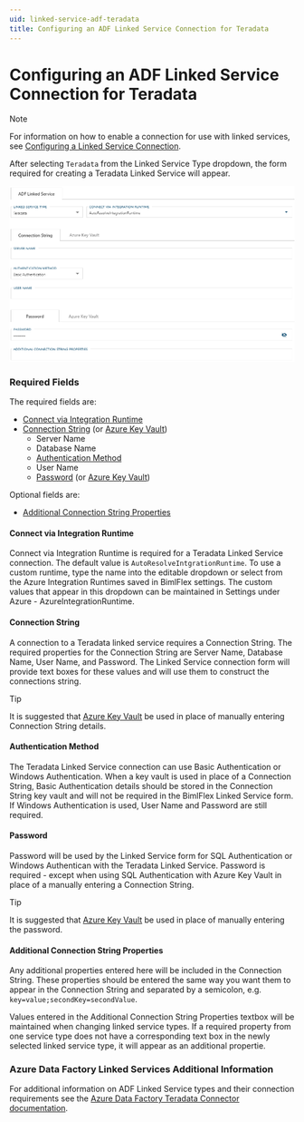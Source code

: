 ```yaml
---
uid: linked-service-adf-teradata
title: Configuring an ADF Linked Service Connection for Teradata
---
```

# Configuring an ADF Linked Service Connection for Teradata

> [!NOTE]
> For information on how to enable a connection for use with linked services, see [Configuring a Linked Service Connection](create-linked-service-connection.md).

[//]: # (TODO List of stages, connection types, and system types that can use Teradata)

After selecting `Teradata` from the Linked Service Type dropdown, the form required for creating a Teradata Linked Service will appear.

![Teradata Linked Service Form -center -50%](images/bimlflex-ss-app-connections-adf-teradata-form.png "Teradata Linked Service Form")

### Required Fields

The required fields are:

+ [Connect via Integration Runtime](#connect-via-integration-runtime)
+ [Connection String](#connection-string) (or [Azure Key Vault](create-linked-service-connection.md))
  + Server Name
  + Database Name
  + [Authentication Method](#authentication-method)
  + User Name
  + [Password](#password) (or [Azure Key Vault](create-linked-service-connection.md))

Optional fields are:

+ [Additional Connection String Properties](#additional-connection-string-properties)

#### Connect via Integration Runtime

Connect via Integration Runtime is required for a Teradata Linked Service connection. The default value is `AutoResolveIntgrationRuntime`. To use a custom runtime, type the name into the editable dropdown or select from the Azure Integration Runtimes saved in BimlFlex settings. The custom values that appear in this dropdown can be maintained in Settings under Azure - AzureIntegrationRuntime.

#### Connection String

A connection to a Teradata linked service requires a Connection String. The required properties for the Connection String are Server Name, Database Name, User Name, and Password. The Linked Service connection form will provide text boxes for these values and will use them to construct the connections string.

> [!TIP]
> It is suggested that [Azure Key Vault](linked-service-azure-key-vault.md) be used in place of manually entering Connection String details.

#### Authentication Method

The Teradata Linked Service connection can use Basic Authentication or Windows Authentication. When a key vault is used in place of a Connection String, Basic Authentication details should be stored in the Connection String key vault and will not be required in the BimlFlex Linked Service form. If Windows Authentication is used, User Name and Password are still required.

#### Password

Password will be used by the Linked Service form for SQL Authentication or Windows Authentican with the Teradata Linked Service. Password is required - except when using SQL Authentication with Azure Key Vault in place of a manually entering a Connection String.

> [!TIP]
> It is suggested that [Azure Key Vault](linked-service-azure-key-vault.md) be used in place of manually entering the password.

#### Additional Connection String Properties

Any additional properties entered here will be included in the Connection String. These properties should be entered the same way you want them to appear in the Connection String and separated by a semicolon, e.g. `key=value;secondKey=secondValue`.

Values entered in the Additional Connection String Properties textbox will be maintained when changing linked service types. If a required property from one service type does not have a corresponding text box in the newly selected linked service type, it will appear as an additional propertie.

### Azure Data Factory Linked Services Additional Information

For additional information on ADF Linked Service types and their connection requirements see the [Azure Data Factory Teradata Connector documentation](https://docs.microsoft.com/en-us/azure/data-factory/connector-teradata).
